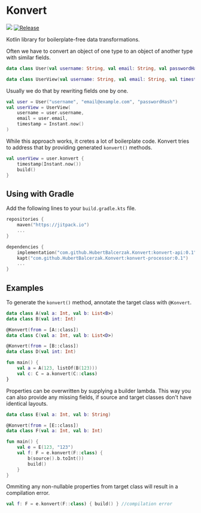 # Konvert

![](https://github.com/HubertBalcerzak/Konvert/actions/workflows/CI.yml/badge.svg?branch=master)
[![Release](https://jitpack.io/v/HubertBalcerzak/Konvert.svg)](https://jitpack.io/#HubertBalcerzak/Konvert)

Kotlin library for boilerplate-free data transformations.

Often we have to convert an object of one type to an object of another type with similar fields.

```kotlin
data class User(val username: String, val email: String, val passwordHash: String)

data class UserView(val username: String, val email: String, val timestamp: Instant)
```

Usually we do that by rewriting fields one by one.

```kotlin
val user = User("username", "email@example.com", "passwordHash")
val userView = UserView(
    username = user.username,
    email = user.email,
    timestamp = Instant.now()
)
```

While this approach works, it cretes a lot of boilerplate code. Konvert tries to address that by providing generated `konvert()` methods.

```kotlin
val userView = user.konvert {
    timestamp(Instant.now())
    build()
}
```

## Using with Gradle

Add the following lines to your `build.gradle.kts` file.
```kotlin
repositories {
    maven("https://jitpack.io")
    ...
}

dependencies {
    implementation("com.github.HubertBalcerzak.Konvert:konvert-api:0.1")
    kapt("com.github.HubertBalcerzak.Konvert:konvert-processor:0.1")
    ...
}
```


## Examples
To generate the `konvert()` method, annotate the target class with `@Konvert`.

```kotlin
data class A(val a: Int, val b: List<B>)
data class B(val int: Int)

@Konvert(from = [A::class])
data class C(val a: Int, val b: List<D>)

@Konvert(from = [B::class])
data class D(val int: Int)

fun main() {
    val a = A(123, listOf(B(123)))
    val c: C = a.konvert(C::class)
}

```
Properties can be overwritten by supplying a builder lambda. This way you can also provide any missing fields, if source and target classes don't have identical layouts.


```kotlin
data class E(val a: Int, val b: String)

@Konvert(from = [E::class])
data class F(val a: Int, val b: Int)

fun main() {
    val e = E(123, "123")
    val f: F = e.konvert(F::class) {
        b(source().b.toInt())
        build()
    }
}
```

Ommiting any non-nullable properties from target class will result in a compilation error.

```kotlin
val f: F = e.konvert(F::class) { build() } //compilation error
```
